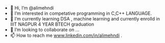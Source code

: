 - 👋 Hi, I’m @alimehndi
- 👀 I’m interested in competative programming in C,C++ LANGUAGE.
- 🌱 I’m currently learning  DSA , machine learning and currently enrolld in IIIT NAGPUR 4 YEAR BTECH graduation
- 💞️ I’m looking to collaborate on ...
- 📫 How to reach me www.linkedin.com/in/alimehndi .

<!---
alimehndi/alimehndi is a ✨ special ✨ repository because its `README.md` (this file) appears on your GitHub profile.
You can click the Preview link to take a look at your changes.
--->
